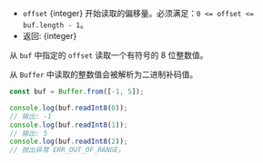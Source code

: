 <!-- YAML
added: v0.5.0
changes:
  - version: v10.0.0
    pr-url: https://github.com/nodejs/node/pull/18395
    description: Removed `noAssert` and no implicit coercion of the offset
                 to `uint32` anymore.
-->

* `offset` {integer} 开始读取的偏移量。必须满足：`0 <= offset <= buf.length - 1`。
* 返回: {integer}

从 `buf` 中指定的 `offset` 读取一个有符号的 8 位整数值。

从 `Buffer` 中读取的整数值会被解析为二进制补码值。

```js
const buf = Buffer.from([-1, 5]);

console.log(buf.readInt8(0));
// 输出: -1
console.log(buf.readInt8(1));
// 输出: 5
console.log(buf.readInt8(2));
// 抛出异常 ERR_OUT_OF_RANGE。
```

